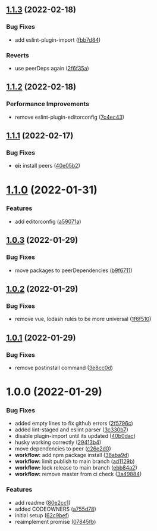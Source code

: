 ## [1.1.3](https://github.com/demvsystems/eslint-config-liebe/compare/v1.1.2...v1.1.3) (2022-02-18)


### Bug Fixes

* add eslint-plugin-import ([fbb7d84](https://github.com/demvsystems/eslint-config-liebe/commit/fbb7d845a611241ea9ad3dfc4b49917586362ea9))


### Reverts

* use peerDeps again ([2f6f35a](https://github.com/demvsystems/eslint-config-liebe/commit/2f6f35a492e007c8f584b7e653f934264736a1d8))

## [1.1.2](https://github.com/demvsystems/eslint-config-liebe/compare/v1.1.1...v1.1.2) (2022-02-18)


### Performance Improvements

* remove eslint-plugin-editorconfig ([7c4ec43](https://github.com/demvsystems/eslint-config-liebe/commit/7c4ec4301f4e7ed7ca9a836953113110c750cbdf))

## [1.1.1](https://github.com/demvsystems/eslint-config-liebe/compare/v1.1.0...v1.1.1) (2022-02-17)


### Bug Fixes

* **ci:** install peers ([40e05b2](https://github.com/demvsystems/eslint-config-liebe/commit/40e05b2b6506044786c287b9369373bf13bac7e7))

# [1.1.0](https://github.com/demvsystems/eslint-config-liebe/compare/v1.0.3...v1.1.0) (2022-01-31)


### Features

* add editorconfig ([a59071a](https://github.com/demvsystems/eslint-config-liebe/commit/a59071ac09238fb7dfc66db29546e3e50464e515))

## [1.0.3](https://github.com/demvsystems/eslint-config-liebe/compare/v1.0.2...v1.0.3) (2022-01-29)


### Bug Fixes

* move packages to peerDependencies ([b9f6711](https://github.com/demvsystems/eslint-config-liebe/commit/b9f6711c574d1bfc06f76eb9fe63ffc900d91af3))

## [1.0.2](https://github.com/demvsystems/eslint-config-liebe/compare/v1.0.1...v1.0.2) (2022-01-29)


### Bug Fixes

* remove vue, lodash rules to be more universal ([1f6f510](https://github.com/demvsystems/eslint-config-liebe/commit/1f6f51007af7d049b13dabf8bd07175386e5bba0))

## [1.0.1](https://github.com/demvsystems/eslint-config-liebe/compare/v1.0.0...v1.0.1) (2022-01-29)


### Bug Fixes

* remove postinstall command ([3e8cc0d](https://github.com/demvsystems/eslint-config-liebe/commit/3e8cc0de17da70a0e9eaa762a17772e7c841ecc7))

# 1.0.0 (2022-01-29)


### Bug Fixes

* added empty lines to fix github errors ([2f5796c](https://github.com/demvsystems/eslint-config-liebe/commit/2f5796c9b263b95a5d1c63a58efaaf01c41c9090))
* added lint-staged and eslint parser ([3c330b7](https://github.com/demvsystems/eslint-config-liebe/commit/3c330b776c0d701b3fa8fa6cf65a394cc93707fc))
* disable plugin-import until its updated ([40b0dac](https://github.com/demvsystems/eslint-config-liebe/commit/40b0dac323f315048900f07b68bf737b0d8ffd7e))
* husky working correctly ([29413b4](https://github.com/demvsystems/eslint-config-liebe/commit/29413b4e952c5109da95f439081dedd5a9ad4da0))
* move dependencies to peer ([c26e2d0](https://github.com/demvsystems/eslint-config-liebe/commit/c26e2d093a65559dab821af25fccf7b5f5dd2c04))
* **workflow:** add npm package install ([38aba9d](https://github.com/demvsystems/eslint-config-liebe/commit/38aba9d0f1abef1e0fb976b608c15973bd51074b))
* **workflow:** limit publish to main branch ([ad1129b](https://github.com/demvsystems/eslint-config-liebe/commit/ad1129b077efa4319c2ef6114b0cca2bcab3cb39))
* **workflow:** lock release to main branch ([ebb84a2](https://github.com/demvsystems/eslint-config-liebe/commit/ebb84a24ef9a96d3b4fb6aeadb8a1a6de94c1080))
* **workflow:** remove master from ci check ([3a49884](https://github.com/demvsystems/eslint-config-liebe/commit/3a49884305dc062678fa5973363e9e00c9bca561))


### Features

* add readme ([80e2cc1](https://github.com/demvsystems/eslint-config-liebe/commit/80e2cc1bc60b10dcebd2a26ac1e6d2601fd0d0b9))
* added CODEOWNERS ([a755d78](https://github.com/demvsystems/eslint-config-liebe/commit/a755d78ed32a84e29fd78c8496801b0ac619dd8e))
* initial setup ([62c9bef](https://github.com/demvsystems/eslint-config-liebe/commit/62c9bef291480f810a76c8c441e054882ba9f7b6))
* reaimplement promise ([07845fb](https://github.com/demvsystems/eslint-config-liebe/commit/07845fb6f43c06b66d9d608ad1635831155bb79d))
